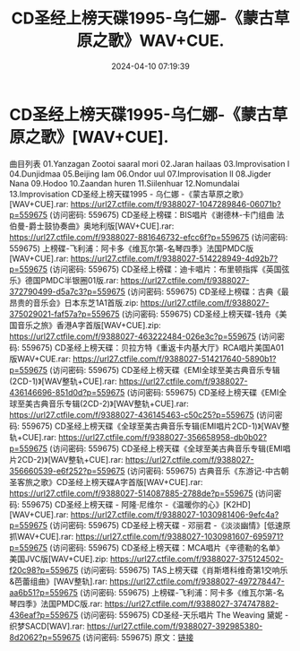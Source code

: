 ﻿---
title: CD圣经上榜天碟1995-乌仁娜-《蒙古草原之歌》WAV+CUE.
date: 2024-04-10 07:19:39
categories: WAV车载音乐、镜像
tags: 华语中文
---
# CD圣经上榜天碟1995-乌仁娜-《蒙古草原之歌》[WAV+CUE].

曲目列表
01.Yanzagan Zootoi saaral mori
02.Jaran hailaas
03.Improvisation l
04.Dunjidmaa
05.Beijing Iam
06.Ondor uul
07.Improvisation ll
08.Jigder Nana
09.Hodoo
10.Zaandan huren
11.Siilenhuar
12.Nomundalai
13.Improvisation
CD圣经上榜天碟1995 - 乌仁娜 -《蒙古草原之歌》[WAV+CUE].rar: https://url27.ctfile.com/f/9388027-1047289846-06071b?p=559675
(访问密码: 559675)
CD圣经上榜碟：BIS唱片《谢德林-卡门组曲 法伯曼-爵士鼓协奏曲》奥地利版[WAV+CUE].rar: https://url27.ctfile.com/f/9388027-881646732-efcc6f?p=559675
(访问密码: 559675)
上榜碟-飞利浦：阿卡多《维瓦尔第-名琴四季》法国PMDC版[WAV+CUE].rar: https://url27.ctfile.com/f/9388027-514228949-4d92b7?p=559675
(访问密码: 559675)
CD圣经上榜碟：迪卡唱片：布里顿指挥《英国弦乐》德国PMDC半银圈01版.rar: https://url27.ctfile.com/f/9388027-372790499-d5a7c3?p=559675
(访问密码: 559675)
CD圣经上榜碟：古典《最昂贵的音乐会》日本东芝1A1首版.zip: https://url27.ctfile.com/f/9388027-375029021-faf57a?p=559675
(访问密码: 559675)
CD圣经上榜天碟-钱舟《美国音乐之旅》香港A字首版[WAV+CUE].zip: https://url27.ctfile.com/f/9388027-463222484-026e3c?p=559675
(访问密码: 559675)
CD圣经上榜天碟：贝拉方特《重返卡内基大厅》RCA唱片美国A01版WAV+CUE.rar: https://url27.ctfile.com/f/9388027-514217640-5890b1?p=559675
(访问密码: 559675)
CD圣经上榜天碟《EMI全球至美古典音乐专辑(2CD-1)》[WAV整轨+CUE].rar: https://url27.ctfile.com/f/9388027-436146696-851d0d?p=559675
(访问密码: 559675)
CD圣经上榜天碟《EMI全球至美古典音乐专辑(2CD-2)》[WAV整轨+CUE].rar: https://url27.ctfile.com/f/9388027-436145463-c50c25?p=559675
(访问密码: 559675)
CD圣经上榜天碟《全球至美古典音乐专辑(EMI唱片2CD-1)》[WAV整轨+CUE].rar: https://url27.ctfile.com/f/9388027-356658958-db0b02?p=559675
(访问密码: 559675)
CD圣经上榜天碟《全球至美古典音乐专辑(EMI唱片2CD-2)》[WAV整轨+CUE].rar: https://url27.ctfile.com/f/9388027-356660539-e6f252?p=559675
(访问密码: 559675)
古典音乐《东游记-中古朝圣客旅之歌》CD圣经上榜天碟A字首版[WAV+CUE].rar: https://url27.ctfile.com/f/9388027-514087885-2788de?p=559675
(访问密码: 559675)
CD圣经上榜天碟 - 阿隆·尼维尔 -《温暖你的心》[K2HD] [WAV+CUE].rar: https://url27.ctfile.com/f/9388027-1030981406-9efc4a?p=559675
(访问密码: 559675)
CD圣经上榜天碟 - 邓丽君 -《淡淡幽情》[低速原抓WAV+CUE].rar: https://url27.ctfile.com/f/9388027-1030981607-695971?p=559675
(访问密码: 559675)
CD圣经上榜天碟：MCA唱片《辛德勒的名单》美国JVC版[WAV+CUE].zip: https://url27.ctfile.com/f/9388027-375124502-f20c98?p=559675
(访问密码: 559675)
TAS上榜天碟《肖斯塔科维奇第1交响乐&芭蕾组曲》[WAV整轨].rar: https://url27.ctfile.com/f/9388027-497278447-aa6b51?p=559675
(访问密码: 559675)
上榜碟-飞利浦：阿卡多《维瓦尔第-名琴四季》法国PMDC版.rar: https://url27.ctfile.com/f/9388027-374747882-436eaf?p=559675
(访问密码: 559675)
CD圣经-天乐唱片 The Weaving 黛妮 - 织梦SACD[WAV].rar: https://url27.ctfile.com/f/9388027-392985380-8d2062?p=559675
(访问密码: 559675)
原文：[链接](https://blog.sina.com.cn/s/blog_1647c7e760103152n.html)